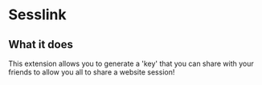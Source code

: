 # Sesslink

## What it does

This extension allows you to generate a 'key' that you can share with your friends to allow you all to share a website session!
